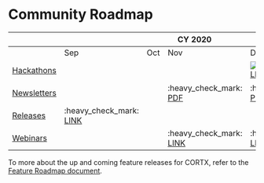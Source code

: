 # Community Roadmap


<table>
    <thead>
        <tr>
            <th></th>
            <th colspan="4">CY 2020</th>
            <th colspan="12">CY 2021</th>
        </tr>
    </thead>
    <tbody>
        <tr>
            <td></td>
            <td>Sep</td>
            <td>Oct</td>
            <td>Nov</td>
            <td>Dec</td>
            <td>Jan</td>
            <td>Feb</td>
            <td>Mar</td>
            <td>Apr</td>
            <td>May</td>
            <td>Jun</td>
            <td>Jul</td>
            <td>Aug</td>
            <td>Sep</td>
            <td>Oct</td>
            <td>Nov</td>
            <td>Dec</td>            
        </tr>
        <tr>
            <td><a href=doc/CORTX_Hackathon.rst>Hackathons</a></td>
            <td></td>
            <td></td>
            <td></td>
            <td> <img src="https://www.countryflags.io/il/flat/64.png"><br><a href=doc/First_Hackathon.rst>LINK</a></td>
            <td></td>
            <td></td>
            <td></td>
            <td> :earth_africa:<a href=https://seagate-cortx-hackathon.devpost.com>LINK</a> <br>
                 <img src="https://www.countryflags.io/eu/flat/64.png"><a href=https://sagestorage.eu/news-and-events/sage2-visualization-hackathon>LINK</a>
            </td>
            <td></td>
            <td>  </td>
            <td><img src="https://www.countryflags.io/sg/flat/64.png"><br><a href=https://seagate-cortx-hack-singapore.devpost.com/>LINK</a></td>
            <td></td>
            <td> </td>
            <td> <img src="https://www.countryflags.io/ie/flat/64.png"> </td>
            <td> </td>
            <td> </td>            
        </tr>
        <tr>
        <td><a href=https://github.com/Seagate/cortx/tree/main/doc/PDFs/Newsletters>Newsletters</a>
</td>
        <td></td>
        <td></td>
        <td>:heavy_check_mark:<br><a href=/doc/PDFs/Newsletters/November%202020%20Newsletter.pdf>PDF</a>
        </td>
        <td>:heavy_check_mark:<br><a href=/doc/PDFs/Newsletters/December%202020%20Newsletter.pdf>PDF</a>
        </td>
        <td>:heavy_check_mark:<br><a href=/doc/PDFs/Newsletters/January%202021%20Newsletter.pdf>PDF</a>
        </td>
        <td>:heavy_check_mark:<br><a href=/doc/PDFs/Newsletters/Feb_2021_newsletter.pdf>PDF</a>
        </td>
        <td>:heavy_check_mark:<br><a href=/doc/PDFs/Newsletters/Mar_2021_newsletter.pdf>PDF</a>
        </td>
        <td>:heavy_check_mark:<br><a href=/doc/PDFs/Newsletters/april_newsletter_2021.pdf>PDF</a>
        </td>
        <td>:heavy_check_mark:<br><a href=/doc/PDFs/Newsletters/May_newsletter21.pdf>PDF</a></td>
        <td>:heavy_check_mark:<br><a href=/doc/PDFs/Newsletters/june_newsletter21.pdf>PDF</a></td>
        <td>:heavy_check_mark:<br><a href=/doc/PDFs/Newsletters/july_newsletter21.pdf>PDF</a></td>
        <td>:heavy_check_mark:</td>
        <td>:heavy_check_mark:</td>
        <td>:heavy_check_mark:</td>
        <td>:heavy_check_mark:</td>
        <td>:heavy_check_mark:</td>
        </tr>
        <tr>
        <td><a href=https://github.com/Seagate/cortx/releases>Releases</a></td>
        <td>:heavy_check_mark:<br><a href=https://github.com/Seagate/cortx/releases/tag/VA>LINK</a></td>
        <td></td>
        <td></td>
        <td></td>
        <td></td>
        <td></td>
        <td>:heavy_check_mark:<br><a href=https://github.com/Seagate/cortx/releases/tag/ova-1.0.3>LINK</a></td>
        <td></td>
        <td></td>
        <td>:heavy_check_mark:<br><a href=https://github.com/Seagate/cortx/releases/tag/cortx-ova-1.0.4.632>LINK</a></td>
        <td>:heavy_check_mark:<br><a href=https://github.com/Seagate/cortx/releases/tag/cortx-ova-2.0.0-264>LINK</a></td>
        <td>:heavy_check_mark:</td>
        <td></td>
        <td>:heavy_check_mark:</td>
        <td></td>
        <td>:heavy_check_mark:</td>
        </tr>
        <tr>
        <td><a href=doc/meetings/README.rst>Webinars</a></td>
        <td></td>
        <td></td>
        <td>:heavy_check_mark:<br><a href=doc/meetings/README.rst>LINK</a></td>
        <td>:heavy_check_mark:<br><a href=doc/meetings/README.rst>LINK</a></td>
        <td>:heavy_check_mark:<br><a href=doc/meetings/README.rst>LINK</a></td>
        <td>:heavy_check_mark:<br><a href=doc/meetings/README.rst>LINK</a></td>
        <td>:heavy_check_mark:<br><a href=doc/meetings/README.rst>LINK</a></td>
        <td>:heavy_check_mark:<br><a href=doc/meetings/README.rst>LINK</a></td>
        <td>:heavy_check_mark:<br><a href=doc/meetings/README.rst>LINK</a></td>
        <td>:heavy_check_mark:<br><a href=doc/meetings/README.rst>LINK</a></td>
        <td>:heavy_check_mark:<br><a href=doc/meetings/README.rst>LINK</a></td>
        <td>:heavy_check_mark:<br><a href=doc/meetings/README.rst>LINK</a></td>
        <td>:heavy_check_mark:<br><a href=doc/meetings/README.rst>LINK</a></td>
        <td>:heavy_check_mark:</td>
        <td>:heavy_check_mark:</td>
        <td>:heavy_check_mark:</td>
        </tr>
    </tbody>
</table>

To more about the up and coming feature releases for CORTX, refer to the [Feature Roadmap document](/FeatureRoadmap.md).
